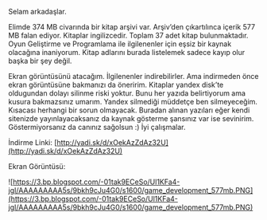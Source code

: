 <!--
.. title: Oyun Geliştirme E-Kitapları İndir
.. slug: oyun-gelistirme-e-kitaplari-indir
.. date: 2013-12-03
.. tags: e kitap, programlama
.. category: E Kitap, Programlama
.. description: Oyun Geliştirme E-Kitapları İndir
.. type: text
-->

Selam arkadaşlar.

Elimde 374 MB civarında bir kitap arşivi var. Arşiv’den çıkartılınca içerik 577 MB falan ediyor. Kitaplar ingilizcedir. Toplam 37 adet kitap bulunmaktadır. Oyun Geliştirme ve Programlama ile ilgilenenler için eşsiz bir kaynak olacağına inaniyorum. Kitap adlarını burada listelemek sadece kayıp olur başka bir şey değil.
<!-- TEASER_END -->
Ekran görüntüsünü atacağım. İlgilenenler indirebilirler. <!--more--> Ama indirmeden önce ekran görüntüsüne bakmanızı da öneririm. Kitaplar yandex disk’te oldugundan dolayı silinme riski yoktur. Bunu her yazıda belirtiyorum ama kusura bakmazsınız umarım. Yandex silmediği müddetçe ben silmeyeceğim. Kısacası herhangi bir sorun olmayacak. Buradan alınan yazıları eğer kendi sitenizde yayınlayacaksanız da kaynak gösterme şansınız var ise sevinirim. Göstermiyorsanız da canınız sağolsun :) İyi çalışmalar.

İndirme Linki: [http://yadi.sk/d/xOekAzZdAz32U](http://yadi.sk/d/xOekAzZdAz32U)

Ekran Görüntüsü:

![https://3.bp.blogspot.com/-01tak9ECeSo/Ul1KFa4-jgI/AAAAAAAAA5s/9bkh9cJu4G0/s1600/game_development_577mb.PNG](https://3.bp.blogspot.com/-01tak9ECeSo/Ul1KFa4-jgI/AAAAAAAAA5s/9bkh9cJu4G0/s1600/game_development_577mb.PNG)
